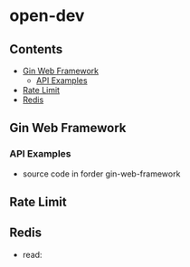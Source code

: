 # open-dev

## Contents

- [Gin Web Framework](#gin-web-framework)
  - [API Examples](#api-examples)
- [Rate Limit](#rate-limit)
- [Redis](#redis)
## Gin Web Framework
### API Examples
- source code in forder gin-web-framework

## Rate Limit

## Redis
- read: 